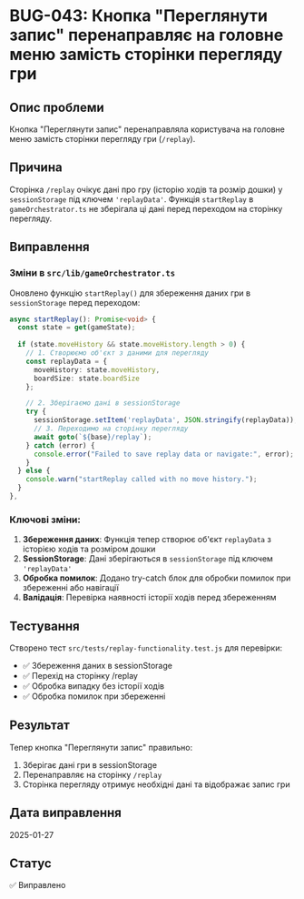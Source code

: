 # BUG-043: Кнопка "Переглянути запис" перенаправляє на головне меню замість сторінки перегляду гри

## Опис проблеми

Кнопка "Переглянути запис" перенаправляла користувача на головне меню замість сторінки перегляду гри (`/replay`).

## Причина

Сторінка `/replay` очікує дані про гру (історію ходів та розмір дошки) у `sessionStorage` під ключем `'replayData'`. Функція `startReplay` в `gameOrchestrator.ts` не зберігала ці дані перед переходом на сторінку перегляду.

## Виправлення

### Зміни в `src/lib/gameOrchestrator.ts`

Оновлено функцію `startReplay()` для збереження даних гри в `sessionStorage` перед переходом:

```typescript
async startReplay(): Promise<void> {
  const state = get(gameState);
  
  if (state.moveHistory && state.moveHistory.length > 0) {
    // 1. Створюємо об'єкт з даними для перегляду
    const replayData = {
      moveHistory: state.moveHistory,
      boardSize: state.boardSize
    };

    // 2. Зберігаємо дані в sessionStorage
    try {
      sessionStorage.setItem('replayData', JSON.stringify(replayData));
      // 3. Переходимо на сторінку перегляду
      await goto(`${base}/replay`);
    } catch (error) {
      console.error("Failed to save replay data or navigate:", error);
    }
  } else {
    console.warn("startReplay called with no move history.");
  }
},
```

### Ключові зміни:

1. **Збереження даних**: Функція тепер створює об'єкт `replayData` з історією ходів та розміром дошки
2. **SessionStorage**: Дані зберігаються в `sessionStorage` під ключем `'replayData'`
3. **Обробка помилок**: Додано try-catch блок для обробки помилок при збереженні або навігації
4. **Валідація**: Перевірка наявності історії ходів перед збереженням

## Тестування

Створено тест `src/tests/replay-functionality.test.js` для перевірки:

- ✅ Збереження даних в sessionStorage
- ✅ Перехід на сторінку /replay
- ✅ Обробка випадку без історії ходів
- ✅ Обробка помилок при збереженні

## Результат

Тепер кнопка "Переглянути запис" правильно:
1. Зберігає дані гри в sessionStorage
2. Перенаправляє на сторінку `/replay`
3. Сторінка перегляду отримує необхідні дані та відображає запис гри

## Дата виправлення

2025-01-27

## Статус

✅ Виправлено 